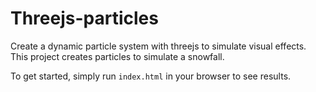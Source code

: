# Threejs-particles
Create a dynamic particle system with threejs to simulate visual effects.
This project creates particles to simulate a snowfall.

To get started, simply run `index.html` in your browser to see results.
